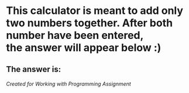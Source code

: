 <h1>This calculator is meant to add only two numbers together. After both number have been entered,<br>the answer will appear below :) </h1>
<html lang="en">

<head>


<meta charset="utf-8">
</head>


<body>

<h2>  The answer is: </h2>
<p id="answer"> </p> 

<main>
<script>
var  num1 = Number( prompt("Enter your first number: "));
var  num2 = Number (prompt("Enter another numer: "));
var sum= num1 +num2;
document.getElementById ('answer').innerHTML=sum;
</script>
</main>

<footer>
  <h6>Created for Working with Programming Assignment</h6>
</footer>

</body>

</html>
